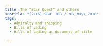 ```yaml
---
title: The “Star Quest” and others 
subtitle: "[2016] SGHC 100 / 20\_May\_2016"
tags:
  - Admiralty and shipping
  - Bills of lading
  - Bills of lading as document of title

---
```


